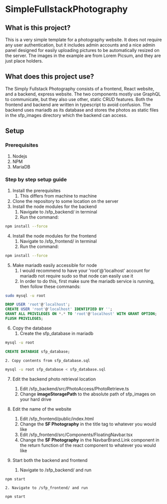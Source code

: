 # SimpleFullstackPhotography

## What is this project?

This is a very simple template for a photography website. It does not require any user authentication, but it includes admin
accounts and a nice admin panel designed for easily uploading pictures to be automatically resized on the server. The images
in the example are from Lorem Picsum, and they are just place holders.

## What does this project use?

The Simply Fullstack Photography consists of a frontend, React website, and a backend, express website. The two components
mostly use GraphQL to communicate, but they also use other, static CRUD features. Both the frontend and backend 
are written in typescript to avoid confusion. The backend uses mariadb as its database and stores the photos as static
files in the sfp_images directory which the backend can access.

## Setup

### Prerequisites

1. Nodejs
2. NPM
3. MariaDB

### Step by step setup guide

1. Install the prerequisites
    1. This differs from machine to machine
2. Clone the repository to some location on the server
3. Install the node modules for the backend
    1. Navigate to /sfp_backend/ in terminal
    2. Run the command:

```bash
npm install --force
```

4. Install the node modules for the frontend
    1. Navigate to /sfp_frontend/ in terminal
    2. Run the command:

```bash
npm install --force
```

5. Make mariadb easily accessible for node
    1. I would recommend to have your 'root'@'localhost' account for mariadb not require sudo so that node can easily use it
    2. In order to do this, first make sure the mariadb service is running, then follow these commands:

```bash
sudo mysql -u root
```

```sql
DROP USER 'root'@'localhost';
CREATE USER 'root'@'localhost' IDENTIFIED BY '';
GRANT ALL PRIVILEGES ON *.* TO 'root'@'localhost' WITH GRANT OPTION;
FLUSH PRIVILEGES;
```

6. Copy the database
    1. Create the sfp_database in mariadb

```bash
mysql -u root
```

```sql
CREATE DATABASE sfp_database;
```

    2. Copy contents from sfp_database.sql

```bash
mysql -u root sfp_database < sfp_database.sql
```

7. Edit the backend photo retrieval location
    1. Edit /sfp_backend/src/PhotoAccess/PhotoRetrieve.ts
    2. Change **imageStoragePath** to the absolute path of sfp_images on your hard drive

8. Edit the name of the website
    1. Edit /sfp_frontend/public/index.html
    2. Change the **SF Photography** in the title tag to whatever you would like
    3. Edit /sfp_frontend/src/Components/FloatingNavbar.tsx
    4. Change the **SF Photography** in the NavbarBrand.Link component in the return function of the react component to whatever you would like

9. Start both the backend and frontend
    1. Navigate to /sfp_backend/ and run 

```bash
npm start
```

    2. Navigate to /sfp_frontend/ and run

```bash
npm start
```
